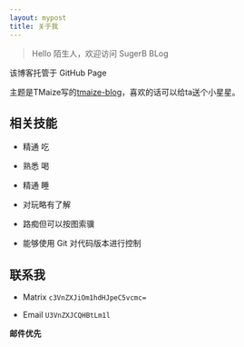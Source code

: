```yaml
---
layout: mypost
title: 关于我
---
```


> Hello 陌生人，欢迎访问 SugerB BLog

该博客托管于 GitHub Page

主题是TMaize写的[tmaize-blog](https://github.com/TMaize/tmaize-blog)，喜欢的话可以给ta送个小星星。

## 相关技能

- 精通 吃

- 熟悉 喝

- 精通 睡

- 对玩略有了解

- 路痴但可以按图索骥

- 能够使用 Git 对代码版本进行控制

## 联系我

- Matrix `c3VnZXJiOm1hdHJpeC5vcmc=`

- Email  `U3VnZXJCQHBtLm1l`

**邮件优先**